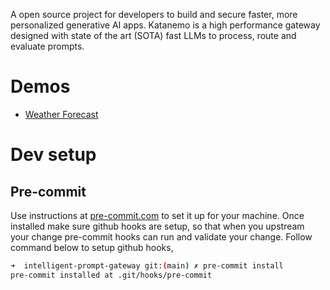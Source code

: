 A open source project for developers to build and secure faster, more personalized generative AI apps. Katanemo is a high performance gateway designed with state of the art (SOTA) fast LLMs to process, route and evaluate prompts.

# Demos
* [Weather Forecast]([url](https://github.com/katanemo/intelligent-prompt-gateway/blob/main/demos/weather-forecast/README.md))

# Dev setup

## Pre-commit
Use instructions at [pre-commit.com](https://pre-commit.com/#install) to set it up for your machine. Once installed make sure github hooks are setup, so that when you upstream your change pre-commit hooks can run and validate your change. Follow command below to setup github hooks,

```sh
➜  intelligent-prompt-gateway git:(main) ✗ pre-commit install
pre-commit installed at .git/hooks/pre-commit
```
